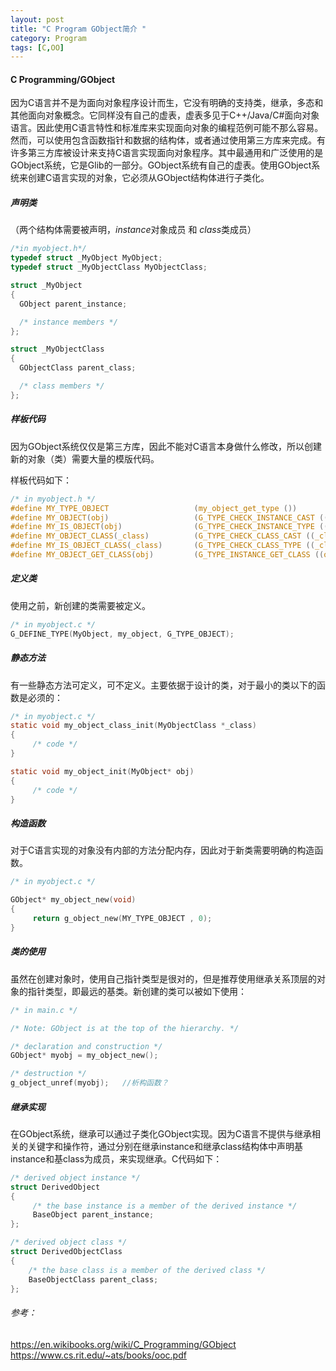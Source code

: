 ```yaml
---
layout: post
title: "C Program GObject简介 "
category: Program
tags: [C,OO]
---
```


#### C Programming/GObject


因为C语言并不是为面向对象程序设计而生，它没有明确的支持类，继承，多态和其他面向对象概念。它同样没有自己的虚表，虚表多见于C++/Java/C#面向对象语言。因此使用C语言特性和标准库来实现面向对象的编程范例可能不那么容易。然而，可以使用包含函数指针和数据的结构体，或者通过使用第三方库来完成。有许多第三方库被设计来支持C语言实现面向对象程序。其中最通用和广泛使用的是GObject系统，它是Glib的一部分。GObject系统有自己的虚表。使用GObject系统来创建C语言实现的对象，它必须从GObject结构体进行子类化。

##### 声明类
（两个结构体需要被声明，*instance*对象成员 和 *class*类成员）

```C
/*in myobject.h*/
typedef struct _MyObject MyObject;
typedef struct _MyObjectClass MyObjectClass;

struct _MyObject
{
  GObject parent_instance;

  /* instance members */
};

struct _MyObjectClass
{
  GObjectClass parent_class;

  /* class members */
};
```
##### 样板代码
因为GObject系统仅仅是第三方库，因此不能对C语言本身做什么修改，所以创建新的对象（类）需要大量的模版代码。

样板代码如下：
```C
/* in myobject.h */
#define MY_TYPE_OBJECT                   (my_object_get_type ())
#define MY_OBJECT(obj)                   (G_TYPE_CHECK_INSTANCE_CAST ((obj), MY_TYPE_OBJECT, MyObject))
#define MY_IS_OBJECT(obj)                (G_TYPE_CHECK_INSTANCE_TYPE ((obj), MY_TYPE_OBJECT))
#define MY_OBJECT_CLASS(_class)          (G_TYPE_CHECK_CLASS_CAST ((_class), MY_TYPE_OBJECT, MyObjectClass))
#define MY_IS_OBJECT_CLASS(_class)       (G_TYPE_CHECK_CLASS_TYPE ((_class), MY_TYPE_OBJECT))
#define MY_OBJECT_GET_CLASS(obj)         (G_TYPE_INSTANCE_GET_CLASS ((obj), MY_TYPE_OBJECT, MyObjectClass))
```

##### 定义类
使用之前，新创建的类需要被定义。
```C
/* in myobject.c */
G_DEFINE_TYPE(MyObject, my_object, G_TYPE_OBJECT);
```



##### 静态方法
有一些静态方法可定义，可不定义。主要依据于设计的类，对于最小的类以下的函数是必须的：
```C
/* in myobject.c */
static void my_object_class_init(MyObjectClass *_class)
{
     /* code */
}

static void my_object_init(MyObject* obj)
{
     /* code */
}
```

##### 构造函数
对于C语言实现的对象没有内部的方法分配内存，因此对于新类需要明确的构造函数。
```C
/* in myobject.c */

GObject* my_object_new(void)
{
     return g_object_new(MY_TYPE_OBJECT , 0);
}
```

##### 类的使用
虽然在创建对象时，使用自己指针类型是很对的，但是推荐使用继承关系顶层的对象的指针类型，即最远的基类。新创建的类可以被如下使用：
```C
/* in main.c */

/* Note: GObject is at the top of the hierarchy. */

/* declaration and construction */
GObject* myobj = my_object_new();

/* destruction */
g_object_unref(myobj);   //析构函数？
```

##### 继承实现
在GObject系统，继承可以通过子类化GObject实现。因为C语言不提供与继承相关的关键字和操作符，通过分别在继承instance和继承class结构体中声明基instance和基class为成员，来实现继承。C代码如下：
```C
/* derived object instance */
struct DerivedObject
{
     /* the base instance is a member of the derived instance */
     BaseObject parent_instance;
};

/* derived object class */
struct DerivedObjectClass
{
    /* the base class is a member of the derived class */
    BaseObjectClass parent_class;
};
```

###### 参考：
https://en.wikibooks.org/wiki/C_Programming/GObject
https://www.cs.rit.edu/~ats/books/ooc.pdf
